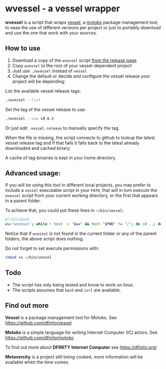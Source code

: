 # wvessel - a vessel wrapper

**wvessel** is a script that wraps [vessel](https://github.com/dfinity/vessel), a [motoko](https://sdk.dfinity.org/docs/language-guide/motoko.html) package management tool, to ease the use of different versions per project or just to portably download and use the one that work with your sources.

## How to use

1. Download a copy of the `wvessel` script [from the release page](https://github.com/metavercity/wvessel/releases)
2. Copy `wvessel` to the root of your vessel-dependent project
3. Just use `./wvessel` instead of `vessel`
4. Change the default or decide and configure the vessel release your project will be depending:

List the available vessel release tags:

```bash
./wvessel --list
```

Set the tag of the vessel release to use:

```bash
./wvessel --use v0.6.2
```

Or just edit `.vessel.release` to manually specify the tag.

When the file is missing, the script connects to github to lookup the latest vessel release tag and if that fails 
it falls back to the latest already downloaded and cached binary.

A cache of tag-binaries is kept in your home directory.

## Advanced usage:

If you will be using this tool in different local projects, you may prefer to include a `vessel` executable script 
in your `PATH`, that will in turn execute the `wvessel` script from your current working directory, or the first that appears
in a parent folder.

To achieve that, you could put these lines in `~/bin/vessel`:

```bash
#!/bin/bash
wv="wvessel"; while ! test -e "$wv" && test "$PWD" != "/"; do cd ..; done; if test -x "$wv"; then echo ./$wv $*; fi
```
Notice that if `wvessel` is not found in the current folder or any of the parent folders, the above script does nothing.

Do not forget to set execute permissions with:

```bash
chmod +x ~/bin/vessel
```

## Todo

* The script has only being tested and know to work on linux.
* The scripts assumes that `bash` and `curl` are available.

## Find out more

**Vessel** is a package management tool for Motoko. See https://github.com/dfinity/vessel 

**Motoko** is a simple language for writing Internet Computer (IC) actors. See https://github.com/dfinity/motoko

To find out more about **DFINITY Internet Computer** see https://dfinity.org/

**Metavercity** is a project still being cooked, more information will be available when the time comes.

